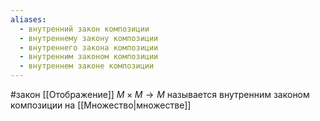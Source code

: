 ```yaml
---
aliases:
  - внутренний закон композиции
  - внутреннему закону композиции
  - внутреннего закона композиции
  - внутренним законом композиции
  - внутреннем законе композиции
---
```

#закон
[[Отображение]] $M\times M \to M$ называется внутренним законом композиции на [[Множество|множестве]]